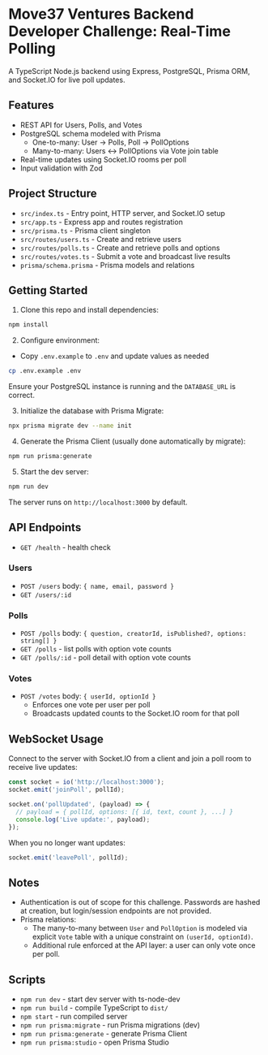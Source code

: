 # Move37 Ventures Backend Developer Challenge: Real-Time Polling

A TypeScript Node.js backend using Express, PostgreSQL, Prisma ORM, and Socket.IO for live poll updates.

## Features

- REST API for Users, Polls, and Votes
- PostgreSQL schema modeled with Prisma
  - One-to-many: User -> Polls, Poll -> PollOptions
  - Many-to-many: Users <-> PollOptions via Vote join table
- Real-time updates using Socket.IO rooms per poll
- Input validation with Zod

## Project Structure

- `src/index.ts` - Entry point, HTTP server, and Socket.IO setup
- `src/app.ts` - Express app and routes registration
- `src/prisma.ts` - Prisma client singleton
- `src/routes/users.ts` - Create and retrieve users
- `src/routes/polls.ts` - Create and retrieve polls and options
- `src/routes/votes.ts` - Submit a vote and broadcast live results
- `prisma/schema.prisma` - Prisma models and relations

## Getting Started

1. Clone this repo and install dependencies:

```bash
npm install
```

2. Configure environment:

- Copy `.env.example` to `.env` and update values as needed

```bash
cp .env.example .env
```

Ensure your PostgreSQL instance is running and the `DATABASE_URL` is correct.

3. Initialize the database with Prisma Migrate:

```bash
npx prisma migrate dev --name init
```

4. Generate the Prisma Client (usually done automatically by migrate):

```bash
npm run prisma:generate
```

5. Start the dev server:

```bash
npm run dev
```

The server runs on `http://localhost:3000` by default.

## API Endpoints

- `GET /health` - health check

### Users
- `POST /users` body: `{ name, email, password }`
- `GET /users/:id`

### Polls
- `POST /polls` body: `{ question, creatorId, isPublished?, options: string[] }`
- `GET /polls` - list polls with option vote counts
- `GET /polls/:id` - poll detail with option vote counts

### Votes
- `POST /votes` body: `{ userId, optionId }`
  - Enforces one vote per user per poll
  - Broadcasts updated counts to the Socket.IO room for that poll

## WebSocket Usage

Connect to the server with Socket.IO from a client and join a poll room to receive live updates:

```js
const socket = io('http://localhost:3000');
socket.emit('joinPoll', pollId);

socket.on('pollUpdated', (payload) => {
  // payload = { pollId, options: [{ id, text, count }, ...] }
  console.log('Live update:', payload);
});
```

When you no longer want updates:

```js
socket.emit('leavePoll', pollId);
```

## Notes

- Authentication is out of scope for this challenge. Passwords are hashed at creation, but login/session endpoints are not provided.
- Prisma relations:
  - The many-to-many between `User` and `PollOption` is modeled via explicit `Vote` table with a unique constraint on `(userId, optionId)`.
  - Additional rule enforced at the API layer: a user can only vote once per poll.

## Scripts

- `npm run dev` - start dev server with ts-node-dev
- `npm run build` - compile TypeScript to `dist/`
- `npm start` - run compiled server
- `npm run prisma:migrate` - run Prisma migrations (dev)
- `npm run prisma:generate` - generate Prisma Client
- `npm run prisma:studio` - open Prisma Studio
